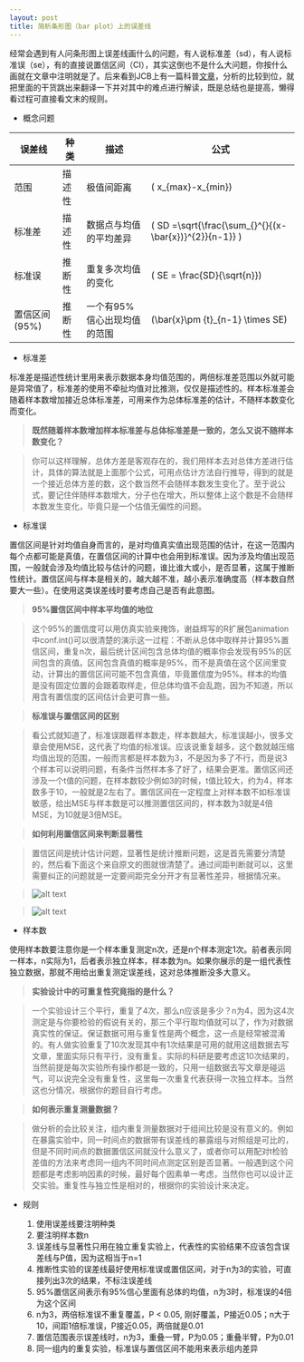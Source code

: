 ```yaml
---
layout: post
title: 简析条形图（bar plot）上的误差线
---
```


经常会遇到有人问条形图上误差线画什么的问题，有人说标准差（sd），有人说标准误（se），有的直接说置信区间（CI），其实这倒也不是什么大问题，你按什么画就在文章中注明就是了。后来看到JCB上有一篇科普[文章](http://www.ncbi.nlm.nih.gov/pmc/articles/PMC2064100/)，分析的比较到位，就把里面的干货跳出来翻译一下并对其中的难点进行解读，既是总结也是提高，懒得看过程可直接看文末的规则。

- 概念问题

误差线        | 种类   | 描述                        | 公式        |
------------- | ------ | --------------------------- | ----------- |
范围          | 描述性 | 极值间距离                  |  \( x_{max}-x_{min}\) |
标准差        | 描述性 | 数据点与均值的平均差异      | \( SD =\sqrt{\frac{\sum_{}^{}{(x-\bar{x})}^{2}}{n-1}} \)|
标准误        | 推断性 | 重复多次均值的变化          | \( SE = \frac{SD}{\sqrt{n}}\) |
置信区间(95%) | 推断性 | 一个有95%信心出现均值的范围 | \(\bar{x}\pm {t}_{n-1} \times SE\) |

- 标准差

标准差是描述性统计里用来表示数据本身均值范围的，两倍标准差范围以外就可能是异常值了，标准差的使用不牵扯均值对比推测，仅仅是描述性的。样本标准差会随着样本数增加接近总体标准差，可用来作为总体标准差的估计，不随样本数变化而变化。

> **既然随着样本数增加样本标准差与总体标准差是一致的，怎么又说不随样本数变化？**

> 你可以这样理解，总体方差是客观存在的，我们用样本去对总体方差进行估计，具体的算法就是上面那个公式，可用点估计方法自行推导，得到的就是一个接近总体方差的数，这个数当然不会随样本数发生变化了。至于说公式，要记住伴随样本数增大，分子也在增大，所以整体上这个数是不会随样本数发生变化，毕竟只是一个估值无偏性的问题。

- 标准误

置信区间是针对均值自身而言的，是对均值真实值出现范围的估计，在这一范围内每个点都可能是真值，在置信区间的计算中也会用到标准误。因为涉及均值出现范围，一般就会涉及均值比较与估计的问题，谁比谁大或小，是否显著，这属于推断性统计。置信区间与样本是相关的，越大越不准，越小表示准确度高（样本数自然要大一些）。在使用这类误差线时要考虑自己是否有此意图。

> **95%置信区间中样本平均值的地位**

> 这个95%的置信度可以用仿真实验来掩饰，谢益辉写的R扩展包animation中conf.int()可以很清楚的演示这一过程：不断从总体中取样并计算95%置信区间，重复n次，最后统计区间包含总体均值的概率你会发现有95%的区间包含的真值。区间包含真值的概率是95%，而不是真值在这个区间里变动，计算出的置信区间可能不包含真值，毕竟置信度为95%。样本的均值是没有固定位置的会跟着取样走，但总体均值不会乱跑，因为不知道，所以用含有置信度的区间估计会更可靠一些。

> **标准误与置信区间的区别**

> 看公式就知道了，标准误跟着样本数走，样本数越大，标准误越小，很多文章会使用MSE，这代表了均值的标准误。应该说重复越多，这个数就越压缩均值出现的范围，一般而言都是样本数为3，不是因为多了不行，而是说3个样本可以说明问题，有条件当然样本多了好了，结果会更准。置信区间还涉及一个t值的问题，在样本数较少例如3的时候，t值比较大，约为4，样本数多于10，一般就是2左右了。置信区间在一定程度上对样本数不如标准误敏感，给出MSE与样本数是可以推测置信区间的，样本数为3就是4倍MSE，为10就是3倍MSE。

> **如何利用置信区间来判断显著性**

> 置信区间是统计估计问题，显著性是统计推断问题，这是首先需要分清楚的，然后看下面这个来自原文的图就很清楚了。通过间距判断就可以，这里需要纠正的问题就是一定要间距完全分开才有显著性差异，根据情况来。

> ![alt text](http://yufree.github.io/blogcn/figure/cisig.jpg)

> ![alt text](http://yufree.github.io/blogcn/figure/cisig2.jpg)

- 样本数

使用样本数要注意你是一个样本重复测定n次，还是n个样本测定1次。前者表示同一样本，n实际为1，后者表示独立样本，样本数为n。如果你展示的是一组代表性独立数据，那就不用给出重复测定误差线，这对总体推断没多大意义。

> **实验设计中的可重复性究竟指的是什么？**

> 一个实验设计三个平行，重复了4次，那么n应该是多少？n为4，因为这4次测定是与你要检验的假说有关的，那三个平行取均值就可以了，作为对数据真实性的保证。保证数据可用与重复性是两个概念，这一点是经常被混淆的。有人做实验重复了10次发现其中有1次结果是可用的就用这组数据去写文章，里面实际只有平行，没有重复。实际的科研是要考虑这10次结果的，当然前提是每次实验所有操作都是一致的，只用一组数据去写文章是碰运气，可以说完全没有重复性，这里每一次重复代表获得一次独立样本。当然这也分情况，根据你的题目自行考虑。

> **如何表示重复测量数据？**

> 做分析的会比较关注，组内重复测量数据对于组间比较是没有意义的。例如在暴露实验中，同一时间点的数据带有误差线的暴露组与对照组是可比的，但是不同时间点的数据置信区间就没什么意义了，或者你可以用配对t检验差值的方法来考虑同一组内不同时间点测定区别是否显著。一般遇到这个问题都是考虑影响因素的时候，最好每个因素单一考虑，当然你也可以设计正交实验。重复性与独立性是相对的，根据你的实验设计来决定。

- 规则

    1. 使用误差线要注明种类
    2. 要注明样本数n
    3. 误差线与显著性只用在独立重复实验上，代表性的实验结果不应该包含误差线与P值，因为这相当于n=1
    4. 推断性实验的误差线最好使用标准误或置信区间，对于n为3的实验，可直接列出3次的结果，不标注误差线
    5. 95%置信区间表示有95%信心里面有总体的均值，n为3时，标准误的4倍为这个区间
    6. n为3，两倍标准误不重复覆盖，P < 0.05, 刚好覆盖，P接近0.05；n大于10，间距1倍标准误，P接近0.05，两倍就是0.01
    7. 置信范围表示误差线时，n为3，重叠一臂，P为0.05；重叠半臂，P为0.01
    8. 同一组内的重复实验，标准误与置信区间不能用来表示组内差异
<!-- MathJax scripts -->
<script type="text/javascript" src="https://c328740.ssl.cf1.rackcdn.com/mathjax/2.0-latest/MathJax.js?config=TeX-AMS-MML_HTMLorMML">
</script>